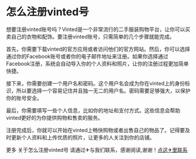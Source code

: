 # 怎么注册vinted号

想要注册vinted账号吗？Vinted是一个非常流行的二手服装购物平台，让你可以买卖自己的衣物和配饰。要注册vinted账号，只需简单的几个步骤就能完成。

首先，你需要下载vinted的官方应用或者访问他们的官方网站。然后，你可以选择通过你的Facebook账号或者你的电子邮件地址来注册。如果你选择通过Facebook注册，系统会自动导入你的个人资料和照片，让你的注册过程更加简单快捷。

接下来，你需要创建一个用户名和密码。这个用户名会成为你在vinted上的身份标识，所以要选择一个容易记住并且独一无二的用户名。密码需要足够强大，以保护你的账号安全。

最后，你需要填写一些个人信息，比如你的地址和支付方式。这些信息会帮助vinted更好的为你提供购物和售卖的服务。

注册完成后，你就可以开始在vinted上畅快购物或者出售自己的物品了。记得要及时更新个人资料和上传优质的照片，让更多的人关注到你的店铺。

更多 关于怎么注册vinted号 请通过✈与我们联系，感谢阅读,谢谢！[点这✈里联系](https://sms.k02.cc)